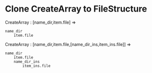 # Clone CreateArray to FileStructure

CreateArray : [name_dir,item.file] => 

    name_dir
        item.file

CreateArray : [name_dir,item.file,[name_dir_ins,item_ins.file]] => 

    name_dir
        item.file
        name_dir_ins
            item_ins.file
